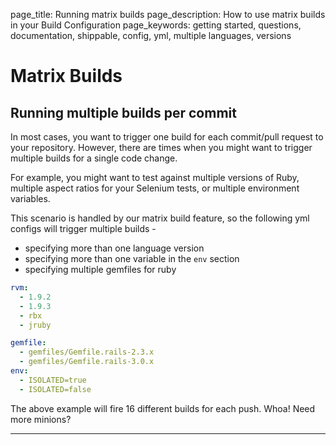 page_title: Running matrix builds
page_description: How to use matrix builds in your Build Configuration
page_keywords: getting started, questions, documentation, shippable, config, yml, multiple languages, versions

# Matrix Builds
## Running multiple builds per commit

In most cases, you want to trigger one build for each commit/pull request to your repository. However, there are times when you might want to trigger multiple builds for a single code change.

For example, you might want to test against multiple versions of Ruby, multiple aspect ratios for your Selenium tests, or multiple environment variables.

This scenario is handled by our matrix build feature, so the following yml configs will trigger multiple builds -

- specifying more than one language version
- specifying more than one variable in the ```env``` section
- specifying multiple gemfiles for ruby



```yaml
rvm:
  - 1.9.2
  - 1.9.3
  - rbx
  - jruby

gemfile:
  - gemfiles/Gemfile.rails-2.3.x
  - gemfiles/Gemfile.rails-3.0.x
env:
  - ISOLATED=true
  - ISOLATED=false
```

The above example will fire 16 different builds for each push. Whoa! Need more minions?

---
